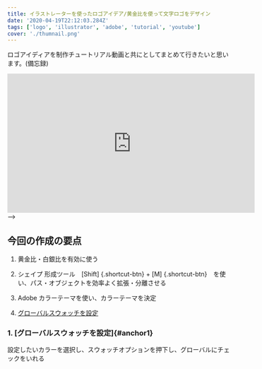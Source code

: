 ```yaml
---
title: イラストレーターを使ったロゴアイデア/黄金比を使って文字ロゴをデザイン
date: '2020-04-19T22:12:03.284Z'
tags: ['logo', 'illustrator', 'adobe', 'tutorial', 'youtube']
cover: './thumnail.png'
---
```


ロゴアイディアを制作チュートリアル動画と共にとしてまとめて行きたいと思います。(備忘録)

<iframe width="560" height="315" src="https://www.youtube.com/embed/v8wbZsQDdHk" frameborder="0" allow="accelerometer; autoplay; encrypted-media; gyroscope; picture-in-picture" allowfullscreen></iframe> -->

## 今回の作成の要点

1. 黄金比・白銀比を有効に使う

1. シェイプ 形成ツール　[Shift] {.shortcut-btn} + [M] {.shortcut-btn}　を使い、パス・オブジェクトを効率よく拡張・分離させる

1. Adobe カラーテーマを使い、カラーテーマを決定

1. [グローバルスウォッチを設定](#anchor1)

### 1. [グローバルスウォッチを設定]{#anchor1}

設定したいカラーを選択し、スウォッチオプションを押下し、グローバルにチェックをいれる
